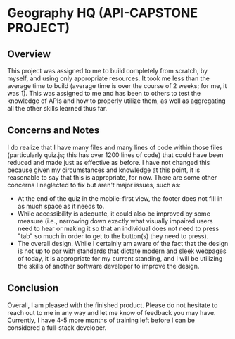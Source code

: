 <h1>Geography HQ (API-CAPSTONE PROJECT)</h1>



<h2>Overview</h2>


<p>
This project was assigned to me to build completely from scratch, by myself, and using only appropriate resources. It took me less than the average time to build
(average time is over the course of 2 weeks; for me, it was 1). This was assigned to me and has been to others to test the knowledge of APIs and how to properly
utilize them, as well as aggregating all the other skills learned thus far. 
</p>



<h2>Concerns and Notes</h2>


<p>
I do realize that I have many files and many lines of code within those files (particularly quiz.js; this has over 1200 lines of code) that could have been reduced
and made just as effective as before. I have not changed this because given my circumstances and knowledge at this point, it is reasonable to say that this is 
appropriate, for now. There are some other concerns I neglected to fix but aren't major issues, such as:
</p>

<ul>
  <li>At the end of the quiz in the mobile-first view, the footer does not fill in as much space as it needs to.</li>
  <li>While accessibility is adequate, it could also be improved by some measure (i.e., narrowing down exactly what visually impaired users need to hear or making it so that an individual does not need to press "tab" so much in order to get to the button(s) they need to press).</li>
  <li>The overall design. While I certainly am aware of the fact that the design is not up to par with standards that dictate modern and sleek webpages of today, it is appropriate for my current standing, and I will be utilizing the skills of another software developer to improve the design.</li>
</ul>



<h2>Conclusion</h2>


<p>
Overall, I am pleased with the finished product. Please do not hesitate to reach out to me in any way and let me know of feedback you may have. Currently, I have
4-5 more months of training left before I can be considered a full-stack developer.
</p>
